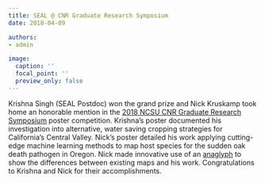 ```yaml
---
title: SEAL @ CNR Graduate Research Symposium
date: 2018-04-09

authors:
- admin

image:
  caption: ''
  focal_point: ''
  preview_only: false
---
```


Krishna Singh (SEAL Postdoc) won the grand prize and Nick Kruskamp took home an honorable mention in the [2018 NCSU CNR Graduate Research Symposium](https://cnr.ncsu.edu/geospatial/news/2018/02/05/center-scholars-win-three-of-four-prizes-in-research-poster-competition/) poster competition. Krishna’s poster documented his investigation into alternative, water saving cropping strategies for California’s Central Valley. Nick’s poster detailed his work applying cutting-edge machine learning methods to map host species for the sudden oak death pathogen in Oregon. Nick made innovative use of an [anaglyph](https://en.wikipedia.org/wiki/Anaglyph_3D) to show the differences between existing maps and his work. Congratulations to Krishna and Nick for their accomplishments.
